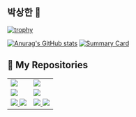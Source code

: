 ## 박상한 👋
[![trophy](https://github-profile-trophy.vercel.app/?username=parksanghan)](https://github.com/ryo-ma/github-profile-trophy)

[![Anurag's GitHub stats](https://github-readme-stats.vercel.app/api?username=parksanghan)](https://github.com/anuraghazra/github-readme-stats)
[![Summary Card](https://github-profile-summary-cards.vercel.app/api/cards/profile-details?username=parksanghan)](https://github.com/vn7n24fzkq/github-profile-summary-cards)

## 📌 My Repositories  

<table>
  <tr>
    <td>
      <a href="https://github.com/parksanghan/Csharp.NET">
        <img src="https://github-readme-stats.vercel.app/api/pin/?username=parksanghan&repo=Csharp.NET" />
      </a>
    </td>
    <td>
      <a href="https://github.com/parksanghan/ML_DL_Keras">
        <img src="https://github-readme-stats.vercel.app/api/pin/?username=parksanghan&repo=ML_DL_Keras" />
      </a>
    </td>
  </tr>
  <tr>
    <td>
      <a href="https://github.com/parksanghan/Spring-Netty-SocketIO">
        <img src="https://github-readme-stats.vercel.app/api/pin/?username=parksanghan&repo=Spring-Netty-SocketIO" />
      </a>
    </td>
    <td>
      <a href="https://github.com/parksanghan/MAUI">
        <img src="https://github-readme-stats.vercel.app/api/pin/?username=parksanghan&repo=MAUI" />
      </a>
    </td>
  </tr>
  <tr>
    <td>
      <a href="https://github.com/parksanghan/Keroro_Fighter">
        <img src="https://github-readme-stats.vercel.app/api/pin/?username=parksanghan&repo=Keroro_Fighter" />
      </a>
      <a href="https://github.com/parksanghan/Keroro_Fighter">
        <img src="https://img.shields.io/badge/Keroro_Fighter-%2300AEEF.svg?style=for-the-badge&logo=keroro&logoColor=white" />
      </a>
    </td>
    <td>
      <a href="https://github.com/parksanghan/Keroro_Pang_Pang">
        <img src="https://github-readme-stats.vercel.app/api/pin/?username=parksanghan&repo=Keroro_Pang_Pang" />
         <img src="https://img.shields.io/badge/Keroro_Pang_Pang-%2300AEEF.svg?style=for-the-badge&logo=keroro&logoColor=white" />
      </a>
    </td>
  </tr>
</table>
